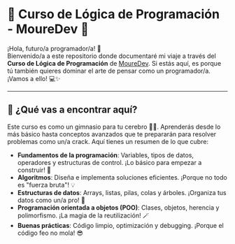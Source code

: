 # 🚀 Curso de Lógica de Programación - MoureDev 🧠

¡Hola, futuro/a programador/a! 👋  
Bienvenido/a a este repositorio donde documentaré mi viaje a través del **Curso de Lógica de Programación** de [MoureDev](https://mouredev.com). Si estás aquí, es porque tú también quieres dominar el arte de pensar como un programador/a. ¡Vamos a ello! 💻✨

---

## 🎯 ¿Qué vas a encontrar aquí?

Este curso es como un gimnasio para tu cerebro 💪🧠. Aprenderás desde lo más básico hasta conceptos avanzados que te prepararán para resolver problemas como un/a crack. Aquí tienes un resumen de lo que cubre:

- **Fundamentos de la programación**: Variables, tipos de datos, operadores y estructuras de control. ¡Lo básico para empezar a construir! 🧱
- **Algoritmos**: Diseña e implementa soluciones eficientes. ¡Porque no todo es "fuerza bruta"! 💡
- **Estructuras de datos**: Arrays, listas, pilas, colas y árboles. ¡Organiza tus datos como un/a pro! 🌳
- **Programación orientada a objetos (POO)**: Clases, objetos, herencia y polimorfismo. ¡La magia de la reutilización! 🪄
- **Buenas prácticas**: Código limpio, optimización y debugging. ¡Porque el código feo no mola! 😎
